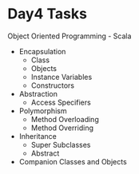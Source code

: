 # Day4 Tasks

Object Oriented Programming - Scala

* Encapsulation
    - Class
    - Objects
    - Instance Variables
    - Constructors
* Abstraction
    - Access Specifiers
* Polymorphism
    - Method Overloading
    - Method Overriding
* Inheritance
    - Super Subclasses
    - Abstract
* Companion Classes and Objects